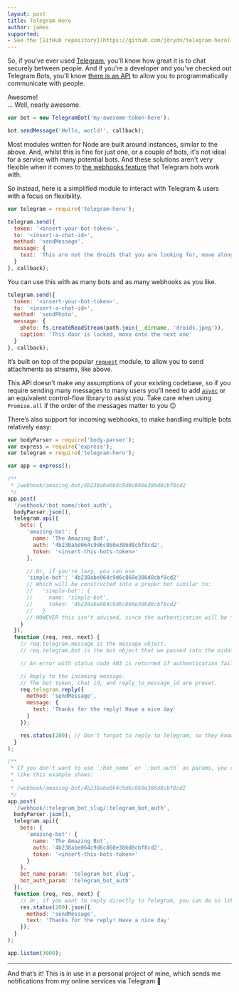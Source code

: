 ```yaml
---
layout: post
title: Telegram Hero
author: james
supported:
- See the [GitHub repository](https://github.com/jdrydn/telegram-hero)
---
```


So, if you've ever used [Telegram](https://telegram.org/), you'll know how great it is to chat securely between people.
And if you're a developer and you've checked out Telegram Bots, you'll know [there is an API]() to allow you to
programmatically communicate with people.

Awesome!  
... Well, nearly awesome.

```js
var bot = new TelegramBot('my-awesome-token-here');

bot.sendMessage('Hello, world!', callback);
```
Most modules written for Node are built around instances, similar to the above. And, whilst this is fine for just one,
or a couple of bots, it's not ideal for a service with many potential bots. And these solutions aren't very flexible
when it comes to [the webhooks feature](https://core.telegram.org/bots/api#setwebhook) that Telegram bots work with.

So instead, here is a simplified module to interact with Telegram & users with a focus on flexibility.

```js
var telegram = require('telegram-hero');

telegram.send({
  token: '<insert-your-bot-token>',
  to: '<insert-a-chat-id>',
  method: 'sendMessage',
  message: {
    text: 'This are not the droids that you are looking for, move along.'
  }
}, callback);
```
You can use this with as many bots and as many webhooks as you like.

```js
telegram.send({
  token: '<insert-your-bot-token>',
  to: '<insert-a-chat-id>',
  method: 'sendPhoto',
  message: {
    photo: fs.createReadStream(path.join(__dirname, 'droids.jpeg')),
    caption: 'This door is locked, move onto the next one'
  }
}, callback);
```
It’s built on top of the popular [`request`](github.com/request/request) module, to allow you to send attachments as
streams, like above.

This API doesn’t make any assumptions of your existing codebase, so if you require sending many messages to many users
you’ll need to add [`async`]() or an equivalent control-flow library to assist you. Take care when using `Promise.all`
if the order of the messages matter to you 😉

There’s also support for incoming webhooks, to make handling multiple bots relatively easy:

```js
var bodyParser = require('body-parser');
var express = require('express');
var telegram = require('telegram-hero');

var app = express();

/**
 * /webhook/amazing-bot/4b238abe064c9d6c860e386d8cbf8cd2
 */
app.post(
  '/webhook/:bot_name/:bot_auth',
  bodyParser.json(),
  telegram.api({
    bots: {
      'amazing-bot': {
        name: 'The Amazing Bot',
        auth: '4b238abe064c9d6c860e386d8cbf8cd2',
        token: '<insert-this-bots-token>'
      },

      // Or, if you're lazy, you can use
      'simple-bot': '4b238abe064c9d6c860e386d8cbf8cd2'
      // Which will be constructed into a proper bot similar to:
      //   'simple-bot': {
      //     name: 'simple-bot',
      //     token: '4b238abe064c9d6c860e386d8cbf8cd2'
      //   }
      // HOWEVER this isn't advised, since the authentication will be *anything* that satisfies :bot_auth!
    }
  }),
  function (req, res, next) {
    // req.telegram.message is the message object.
    // req.telegram.bot is the bot object that we passed into the middleware.

    // An error with status code 403 is returned if authentication fails

    // Reply to the incoming message.
    // The bot token, chat id, and reply_to_message_id are preset.
    req.telegram.reply({
      method: 'sendMessage',
      message: {
        text: 'Thanks for the reply! Have a nice day'
      }
    });

    res.status(200); // Don't forgot to reply to Telegram, so they know the message was received correctly!
  }
);

/**
 * If you don't want to use `:bot_name` or `:bot_auth` as params, you can instruct the middleware to use different ones
 * like this example shows:
 *
 * /webhook/amazing-bot/4b238abe064c9d6c860e386d8cbf8cd2
 */
app.post(
  '/webhook/:telegram_bot_slug/:telegram_bot_auth',
  bodyParser.json(),
  telegram.api({
    bots: {
      'amazing-bot': {
        name: 'The Amazing Bot',
        auth: '4b238abe064c9d6c860e386d8cbf8cd2',
        token: '<insert-this-bots-token>'
      }
    },
    bot_name_param: 'telegram_bot_slug',
    bot_auth_param: 'telegram_bot_auth'
  }),
  function (req, res, next) {
    // Or, if you want to reply directly to Telegram, you can do so like you usually would:
    res.status(200).json({
      method: 'sendMessage',
      text: 'Thanks for the reply! Have a nice day'
    });
  }
);

app.listen(3000);
```

---

And that’s it! This is in use in a personal project of mine, which sends me notifications from my online services via
Telegram 💪
